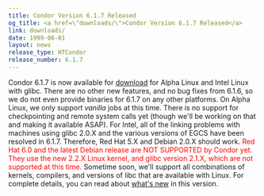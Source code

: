 ```yaml
---
title: Condor Version 6.1.7 Released
og_title: <a href=\"downloads/\">Condor Version 6.1.7 Released</a>
link: downloads/
date: 1999-06-01
layout: news
release_type: HTCondor
release_number: 6.1.7
---
```


Condor 6.1.7 is now available for <a href="downloads/">download</a> for Alpha Linux and Intel Linux with glibc. There are no other new features, and no bug fixes from 6.1.6, so we do not even provide binaries for 6.1.7 on any other platforms. On Alpha Linux, we only support <i>vanilla</i> jobs at this time. There is no support for checkpointing and remote system calls yet (though we'll be working on that and making it available ASAP). For Intel, all of the linking problems with machines using glibc 2.0.X and the various versions of EGCS have been resolved in 6.1.7. Therefore, Red Hat 5.X and Debian 2.0.X should work.  <font color="#ff0000"> Red Hat 6.0 and the latest Debian release are NOT SUPPORTED by Condor yet.  They use the new 2.2.X Linux kernel, and glibc version 2.1.X, which are not supported at this time.  </font> Sometime soon, we'll support all combinations of kernels, compilers, and versions of libc that are available with Linux. For complete details, you can read about <a href="manual/latest-dev/9_Version_History.html">what's new</a> in this version.
